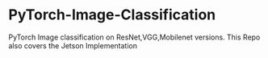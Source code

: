 # PyTorch-Image-Classification
PyTorch Image classification on ResNet,VGG,Mobilenet versions. This Repo also covers the Jetson Implementation
